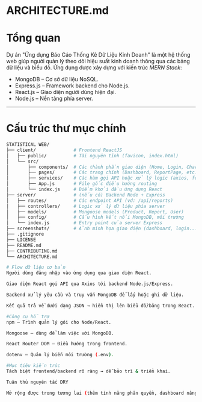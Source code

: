 # ARCHITECTURE.md

# Tổng quan

Dự án "Ứng dụng Báo Cáo Thống Kê Dữ Liệu Kinh Doanh" là một hệ thống web giúp người quản lý theo dõi hiệu suất kinh doanh thông qua các bảng dữ liệu và biểu đồ. Ứng dụng được xây dựng với kiến trúc *MERN Stack*:

- MongoDB – Cơ sở dữ liệu NoSQL.
- Express.js – Framework backend cho Node.js.
- React.js – Giao diện người dùng hiện đại.
- Node.js – Nền tảng phía server.

---

# Cấu trúc thư mục chính

```bash
STATISTICAL WEB/
├── client/              # Frontend ReactJS
│   ├── public/          # Tài nguyên tĩnh (favicon, index.html)
│   └── src/
│       ├── components/  # Các thành phần giao diện (Home, Login, Chart, etc.)
│       ├── pages/       # Các trang chính (Dashboard, ReportPage, etc.)
│       ├── services/    # Các hàm gọi API hoặc xử lý logic (axios, fetch, etc.)
│       ├── App.js       # File gốc điều hướng routing
│       └── index.js     # Điểm khởi đầu ứng dụng React
├── server/              # (nếu có) Backend Node + Express
│   ├── routes/          # Các endpoint API (vd: /api/reports)
│   ├── controllers/     # Logic xử lý dữ liệu phía server
│   ├── models/          # Mongoose models (Product, Report, User)
│   ├── config/          # Cấu hình kết nối MongoDB, môi trường
│   └── index.js         # Entry point của server Express
├── screenshots/         # Ảnh minh họa giao diện (dashboard, login...)
├── .gitignore
├── LICENSE
├── README.md
├── CONTRIBUTING.md
└── ARCHITECTURE.md

# Flow dữ liệu cơ bản
Người dùng đăng nhập vào ứng dụng qua giao diện React.

Giao diện React gọi API qua Axios tới backend Node.js/Express.

Backend xử lý yêu cầu và truy vấn MongoDB để lấy hoặc ghi dữ liệu.

Kết quả trả về dưới dạng JSON → hiển thị lên biểu đồ/bảng trong React.

#Công cụ hỗ trợ
npm – Trình quản lý gói cho Node/React.

Mongoose – dùng để làm việc với MongoDB.

React Router DOM – Điều hướng trong frontend.

dotenv – Quản lý biến môi trường (.env).

#Mục tiêu kiến trúc
Tách biệt frontend/backend rõ ràng → dễ bảo trì & triển khai.

Tuân thủ nguyên tắc DRY 

Mở rộng được trong tương lai (thêm tính năng phân quyền, dashboard nâng cao, quản trị nhiều user...).